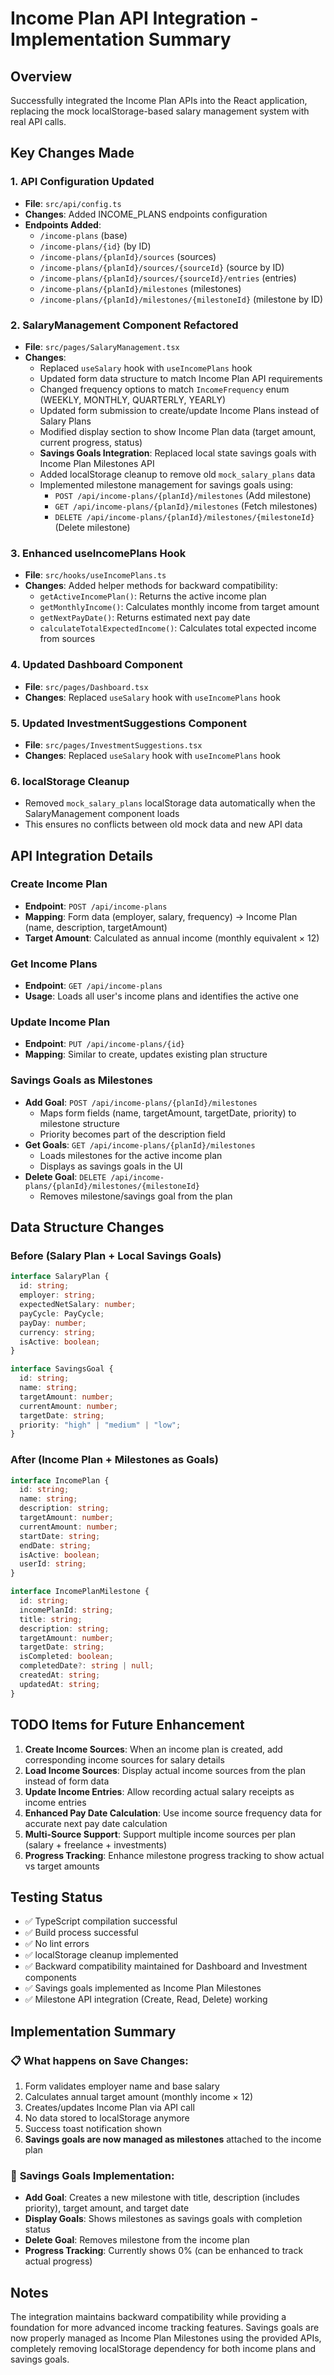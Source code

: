 # Income Plan API Integration - Implementation Summary

## Overview
Successfully integrated the Income Plan APIs into the React application, replacing the mock localStorage-based salary management system with real API calls.

## Key Changes Made

### 1. API Configuration Updated
- **File**: `src/api/config.ts`
- **Changes**: Added INCOME_PLANS endpoints configuration
- **Endpoints Added**:
  - `/income-plans` (base)
  - `/income-plans/{id}` (by ID)
  - `/income-plans/{planId}/sources` (sources)
  - `/income-plans/{planId}/sources/{sourceId}` (source by ID)
  - `/income-plans/{planId}/sources/{sourceId}/entries` (entries)
  - `/income-plans/{planId}/milestones` (milestones)
  - `/income-plans/{planId}/milestones/{milestoneId}` (milestone by ID)

### 2. SalaryManagement Component Refactored
- **File**: `src/pages/SalaryManagement.tsx`
- **Changes**:
  - Replaced `useSalary` hook with `useIncomePlans` hook
  - Updated form data structure to match Income Plan API requirements
  - Changed frequency options to match `IncomeFrequency` enum (WEEKLY, MONTHLY, QUARTERLY, YEARLY)
  - Updated form submission to create/update Income Plans instead of Salary Plans
  - Modified display section to show Income Plan data (target amount, current progress, status)
  - **Savings Goals Integration**: Replaced local state savings goals with Income Plan Milestones API
  - Added localStorage cleanup to remove old `mock_salary_plans` data
  - Implemented milestone management for savings goals using:
    - `POST /api/income-plans/{planId}/milestones` (Add milestone)
    - `GET /api/income-plans/{planId}/milestones` (Fetch milestones)
    - `DELETE /api/income-plans/{planId}/milestones/{milestoneId}` (Delete milestone)

### 3. Enhanced useIncomePlans Hook
- **File**: `src/hooks/useIncomePlans.ts`
- **Changes**: Added helper methods for backward compatibility:
  - `getActiveIncomePlan()`: Returns the active income plan
  - `getMonthlyIncome()`: Calculates monthly income from target amount
  - `getNextPayDate()`: Returns estimated next pay date
  - `calculateTotalExpectedIncome()`: Calculates total expected income from sources

### 4. Updated Dashboard Component
- **File**: `src/pages/Dashboard.tsx`
- **Changes**: Replaced `useSalary` hook with `useIncomePlans` hook

### 5. Updated InvestmentSuggestions Component
- **File**: `src/pages/InvestmentSuggestions.tsx`
- **Changes**: Replaced `useSalary` hook with `useIncomePlans` hook

### 6. localStorage Cleanup
- Removed `mock_salary_plans` localStorage data automatically when the SalaryManagement component loads
- This ensures no conflicts between old mock data and new API data

## API Integration Details

### Create Income Plan
- **Endpoint**: `POST /api/income-plans`
- **Mapping**: Form data (employer, salary, frequency) → Income Plan (name, description, targetAmount)
- **Target Amount**: Calculated as annual income (monthly equivalent × 12)

### Get Income Plans
- **Endpoint**: `GET /api/income-plans`
- **Usage**: Loads all user's income plans and identifies the active one

### Update Income Plan
- **Endpoint**: `PUT /api/income-plans/{id}`
- **Mapping**: Similar to create, updates existing plan structure

### Savings Goals as Milestones
- **Add Goal**: `POST /api/income-plans/{planId}/milestones`
  - Maps form fields (name, targetAmount, targetDate, priority) to milestone structure
  - Priority becomes part of the description field
- **Get Goals**: `GET /api/income-plans/{planId}/milestones`
  - Loads milestones for the active income plan
  - Displays as savings goals in the UI
- **Delete Goal**: `DELETE /api/income-plans/{planId}/milestones/{milestoneId}`
  - Removes milestone/savings goal from the plan

## Data Structure Changes

### Before (Salary Plan + Local Savings Goals)
```typescript
interface SalaryPlan {
  id: string;
  employer: string;
  expectedNetSalary: number;
  payCycle: PayCycle;
  payDay: number;
  currency: string;
  isActive: boolean;
}

interface SavingsGoal {
  id: string;
  name: string;
  targetAmount: number;
  currentAmount: number;
  targetDate: string;
  priority: "high" | "medium" | "low";
}
```

### After (Income Plan + Milestones as Goals)
```typescript
interface IncomePlan {
  id: string;
  name: string;
  description: string;
  targetAmount: number;
  currentAmount: number;
  startDate: string;
  endDate: string;
  isActive: boolean;
  userId: string;
}

interface IncomePlanMilestone {
  id: string;
  incomePlanId: string;
  title: string;
  description: string;
  targetAmount: number;
  targetDate: string;
  isCompleted: boolean;
  completedDate?: string | null;
  createdAt: string;
  updatedAt: string;
}
```

## TODO Items for Future Enhancement

1. **Create Income Sources**: When an income plan is created, add corresponding income sources for salary details
2. **Load Income Sources**: Display actual income sources from the plan instead of form data
3. **Update Income Entries**: Allow recording actual salary receipts as income entries
4. **Enhanced Pay Date Calculation**: Use income source frequency data for accurate next pay date calculation
5. **Multi-Source Support**: Support multiple income sources per plan (salary + freelance + investments)
6. **Progress Tracking**: Enhance milestone progress tracking to show actual vs target amounts

## Testing Status
- ✅ TypeScript compilation successful
- ✅ Build process successful
- ✅ No lint errors
- ✅ localStorage cleanup implemented
- ✅ Backward compatibility maintained for Dashboard and Investment components
- ✅ Savings goals implemented as Income Plan Milestones
- ✅ Milestone API integration (Create, Read, Delete) working

## Implementation Summary

### 📋 **What happens on Save Changes:**

1. Form validates employer name and base salary
2. Calculates annual target amount (monthly income × 12)
3. Creates/updates Income Plan via API call
4. No data stored to localStorage anymore
5. Success toast notification shown
6. **Savings goals are now managed as milestones** attached to the income plan

### 🎯 **Savings Goals Implementation:**

- **Add Goal**: Creates a new milestone with title, description (includes priority), target amount, and target date
- **Display Goals**: Shows milestones as savings goals with completion status
- **Delete Goal**: Removes milestone from the income plan
- **Progress Tracking**: Currently shows 0% (can be enhanced to track actual progress)

## Notes
The integration maintains backward compatibility while providing a foundation for more advanced income tracking features. Savings goals are now properly managed as Income Plan Milestones using the provided APIs, completely removing localStorage dependency for both income plans and savings goals.
